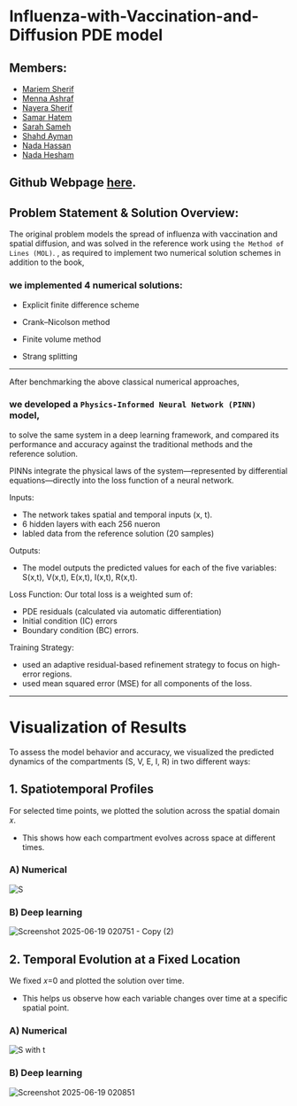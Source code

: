 # Influenza-with-Vaccination-and-Diffusion PDE model
## Members:
- [Mariem Sherif](https://github.com/orgs/Influenza-PDE-solutions/people/mariamsherif04)
- [Menna Ashraf](https://github.com/orgs/Influenza-PDE-solutions/people/Menaashraf)
- [Nayera Sherif](https://github.com/Nayera5)
- [Samar Hatem](https://github.com/samar04052004)
- [Sarah Sameh](https://github.com/orgs/Influenza-PDE-solutions/people/sarah012-210)
- [Shahd Ayman](https://github.com/Shahd-Ayman5)
- [Nada Hassan](https://github.com/Nadahassan147)
- [Nada Hesham](https://github.com/Nada-Hesham249)

## Github Webpage [here](https://influenza-pde-solutions.github.io/Influenza-with-Vaccination-and-Diffusion/).

## Problem Statement & Solution Overview:
The original problem models the spread of influenza with vaccination and spatial diffusion, and was solved in the reference work using `the Method of Lines (MOL)`.
, as required to implement two numerical solution schemes in addition to the book,
### we implemented 4 numerical solutions:

- Explicit finite difference scheme

- Crank–Nicolson method

- Finite volume method

- Strang splitting
---
After benchmarking the above classical numerical approaches,
### we developed a `Physics-Informed Neural Network (PINN)` model,
to solve the same system in a deep learning framework, and compared its performance and accuracy against the traditional methods and the reference solution.

PINNs integrate the physical laws of the system—represented by differential equations—directly into the loss function of a neural network.

Inputs:
- The network takes spatial and temporal inputs (x, t).
- 6 hidden layers with each 256 nueron
- labled data from the reference solution (20 samples)
  
Outputs:
- The model outputs the predicted values for each of the five variables: S(x,t), V(x,t), E(x,t), I(x,t), R(x,t).

Loss Function:
Our total loss is a weighted sum of:
- PDE residuals (calculated via automatic differentiation)
- Initial condition (IC) errors
- Boundary condition (BC) errors.

Training Strategy:
-  used an adaptive residual-based refinement strategy to focus on high-error regions.
-  used mean squared error (MSE) for all components of the loss.
---
# Visualization of Results
To assess the model behavior and accuracy, we visualized the predicted dynamics of the compartments (S, V, E, I, R) in two different ways:

## 1. Spatiotemporal Profiles
For selected time points, we plotted the solution across the spatial domain 𝑥.
- This shows how each compartment evolves across space at different times.

### A) Numerical 
![S](https://github.com/user-attachments/assets/b5dc99fc-a3a4-49c0-8d86-5e126849adc3)

### B) Deep learning 
![Screenshot 2025-06-19 020751 - Copy (2)](https://github.com/user-attachments/assets/ce0869a4-5e8f-4165-908d-69a36d541514)


## 2. Temporal Evolution at a Fixed Location
We fixed 𝑥=0 and plotted the solution over time.
- This helps us observe how each variable changes over time at a specific spatial point.

### A) Numerical 
![S with t](https://github.com/user-attachments/assets/7e1966ff-0bda-4890-aea9-cd926a55b7b5)

### B) Deep learning
![Screenshot 2025-06-19 020851](https://github.com/user-attachments/assets/47a82b69-cf14-417d-bcb4-534997287cc0)




